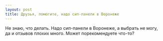 ```yaml
---
layout: post 
title: Друзья, помогите, надо сип-панели в Воронеже 
--- 
```

Не знаю, что делать. Надо сип-панели в Воронеже, а выбрать не могу, да и отзывов плохих много. Может порекомендуете что-то?
